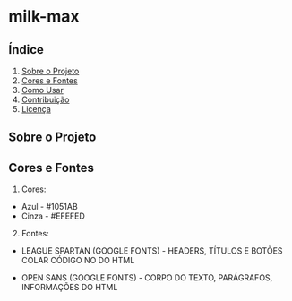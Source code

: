 # milk-max

## Índice
1. [Sobre o Projeto](#sobre-o-projeto)
2. [Cores e Fontes](#cores-e-fontes)
3. [Como Usar](#como-usar)
4. [Contribuição](#contribuição)
5. [Licença](#licença)


## Sobre o Projeto


## Cores e Fontes
1. Cores: 
 - Azul -  #1051AB
 - Cinza -  #EFEFED


2. Fontes:
 - LEAGUE SPARTAN (GOOGLE FONTS) - HEADERS, TÍTULOS E BOTÕES 
COLAR CÓDIGO NO <head> DO HTML

 - OPEN SANS (GOOGLE FONTS) - CORPO DO TEXTO, PARÁGRAFOS, INFORMAÇÕES <head> DO HTML







